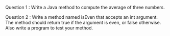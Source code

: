 Question 1 : Write a Java method to compute the average of three numbers.

Question 2 : Write a method named isEven that accepts an int argument. The method
should return true if the argument is even, or false otherwise. Also write a program to test your
method.

